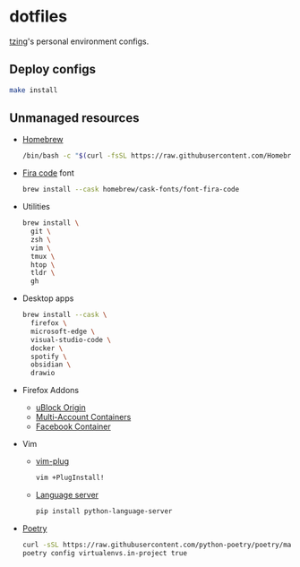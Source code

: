 # dotfiles

[tzing](https://github.com/tzing)'s personal environment configs.


## Deploy configs

```bash
make install
```


## Unmanaged resources

* [Homebrew](https://brew.sh/)

  ```bash
  /bin/bash -c "$(curl -fsSL https://raw.githubusercontent.com/Homebrew/install/HEAD/install.sh)"
  ```

* [Fira code](https://github.com/tonsky/FiraCode) font

    ```bash
    brew install --cask homebrew/cask-fonts/font-fira-code
    ```

* Utilities

  ```bash
  brew install \
    git \
    zsh \
    vim \
    tmux \
    htop \
    tldr \
    gh
  ```

* Desktop apps

  ```bash
  brew install --cask \
    firefox \
    microsoft-edge \
    visual-studio-code \
    docker \
    spotify \
    obsidian \
    drawio
  ```

* Firefox Addons

  * [uBlock Origin](https://addons.mozilla.org/zh-TW/firefox/addon/ublock-origin/)
  * [Multi-Account Containers](https://addons.mozilla.org/zh-TW/firefox/addon/multi-account-containers/)
  * [Facebook Container](https://addons.mozilla.org/zh-TW/firefox/addon/facebook-container/)

* Vim

  * [vim-plug](https://github.com/junegunn/vim-plug)

    ```bash
    vim +PlugInstall!
    ```

  * [Language server](https://github.com/prabirshrestha/vim-lsp/wiki/Servers)

    ```bash
    pip install python-language-server
    ```

* [Poetry](https://github.com/python-poetry/poetry)

  ```bash
  curl -sSL https://raw.githubusercontent.com/python-poetry/poetry/master/get-poetry.py | python -
  poetry config virtualenvs.in-project true
  ```
